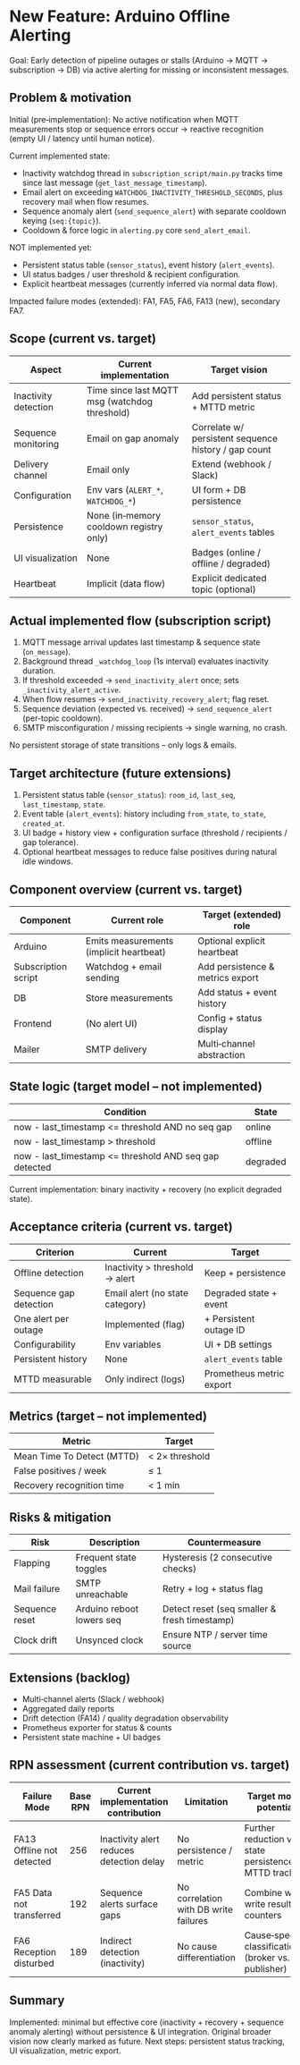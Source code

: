 # New Feature: Arduino Offline Alerting

Goal: Early detection of pipeline outages or stalls (Arduino → MQTT → subscription → DB) via active alerting for missing or inconsistent messages.

## Problem & motivation
Initial (pre‑implementation): No active notification when MQTT measurements stop or sequence errors occur → reactive recognition (empty UI / latency until human notice).

Current implemented state:
- Inactivity watchdog thread in `subscription_script/main.py` tracks time since last message (`get_last_message_timestamp`).
- Email alert on exceeding `WATCHDOG_INACTIVITY_THRESHOLD_SECONDS`, plus recovery mail when flow resumes.
- Sequence anomaly alert (`send_sequence_alert`) with separate cooldown keying (`seq:{topic}`).
- Cooldown & force logic in `alerting.py` core `send_alert_email`.

NOT implemented yet:
- Persistent status table (`sensor_status`), event history (`alert_events`).
- UI status badges / user threshold & recipient configuration.
- Explicit heartbeat messages (currently inferred via normal data flow).

Impacted failure modes (extended): FA1, FA5, FA6, FA13 (new), secondary FA7.

## Scope (current vs. target)
| Aspect | Current implementation | Target vision |
|--------|-----------------------|--------------|
| Inactivity detection | Time since last MQTT msg (watchdog threshold) | Add persistent status + MTTD metric |
| Sequence monitoring | Email on gap anomaly | Correlate w/ persistent sequence history / gap count |
| Delivery channel | Email only | Extend (webhook / Slack) |
| Configuration | Env vars (`ALERT_*`, `WATCHDOG_*`) | UI form + DB persistence |
| Persistence | None (in‑memory cooldown registry only) | `sensor_status`, `alert_events` tables |
| UI visualization | None | Badges (online / offline / degraded) |
| Heartbeat | Implicit (data flow) | Explicit dedicated topic (optional) |

## Actual implemented flow (subscription script)
1. MQTT message arrival updates last timestamp & sequence state (`on_message`).
2. Background thread `_watchdog_loop` (1s interval) evaluates inactivity duration.
3. If threshold exceeded → `send_inactivity_alert` once; sets `_inactivity_alert_active`.
4. When flow resumes → `send_inactivity_recovery_alert`; flag reset.
5. Sequence deviation (expected vs. received) → `send_sequence_alert` (per-topic cooldown).
6. SMTP misconfiguration / missing recipients → single warning, no crash.

No persistent storage of state transitions – only logs & emails.

## Target architecture (future extensions)
1. Persistent status table (`sensor_status`): `room_id`, `last_seq`, `last_timestamp`, `state`.
2. Event table (`alert_events`): history including `from_state`, `to_state`, `created_at`.
3. UI badge + history view + configuration surface (threshold / recipients / gap tolerance).
4. Optional heartbeat messages to reduce false positives during natural idle windows.

## Component overview (current vs. target)
| Component | Current role | Target (extended) role |
|-----------|--------------|------------------------|
| Arduino | Emits measurements (implicit heartbeat) | Optional explicit heartbeat |
| Subscription script | Watchdog + email sending | Add persistence & metrics export |
| DB | Store measurements | Add status + event history |
| Frontend | (No alert UI) | Config + status display |
| Mailer | SMTP delivery | Multi‑channel abstraction |

## State logic (target model – not implemented)
| Condition | State |
|-----------|-------|
| now - last_timestamp <= threshold AND no seq gap | online |
| now - last_timestamp > threshold | offline |
| now - last_timestamp <= threshold AND seq gap detected | degraded |

Current implementation: binary inactivity + recovery (no explicit degraded state).

## Acceptance criteria (current vs. target)
| Criterion | Current | Target |
|-----------|---------|--------|
| Offline detection | Inactivity > threshold → alert | Keep + persistence |
| Sequence gap detection | Email alert (no state category) | Degraded state + event |
| One alert per outage | Implemented (flag) | + Persistent outage ID |
| Configurability | Env variables | UI + DB settings |
| Persistent history | None | `alert_events` table |
| MTTD measurable | Only indirect (logs) | Prometheus metric export |

## Metrics (target – not implemented)
| Metric | Target |
|--------|--------|
| Mean Time To Detect (MTTD) | < 2× threshold |
| False positives / week | ≤ 1 |
| Recovery recognition time | < 1 min |

## Risks & mitigation
| Risk | Description | Countermeasure |
|------|------------|---------------|
| Flapping | Frequent state toggles | Hysteresis (2 consecutive checks) |
| Mail failure | SMTP unreachable | Retry + log + status flag |
| Sequence reset | Arduino reboot lowers seq | Detect reset (seq smaller & fresh timestamp) |
| Clock drift | Unsynced clock | Ensure NTP / server time source |

## Extensions (backlog)
- Multi‑channel alerts (Slack / webhook)
- Aggregated daily reports
- Drift detection (FA14) / quality degradation observability
- Prometheus exporter for status & counts
- Persistent state machine + UI badges

## RPN assessment (current contribution vs. target)
| Failure Mode | Base RPN | Current implementation contribution | Limitation | Target model potential |
|--------------|---------|------------------------------------|------------|----------------------|
| FA13 Offline not detected | 256 | Inactivity alert reduces detection delay | No persistence / metric | Further reduction via state persistence + MTTD tracking |
| FA5 Data not transferred | 192 | Sequence alerts surface gaps | No correlation with DB write failures | Combine with write result counters |
| FA6 Reception disturbed | 189 | Indirect detection (inactivity) | No cause differentiation | Cause‑specific classification (broker vs. publisher) |

## Summary
Implemented: minimal but effective core (inactivity + recovery + sequence anomaly alerting) without persistence & UI integration. Original broader vision now clearly marked as future. Next steps: persistent status tracking, UI visualization, metric export.

